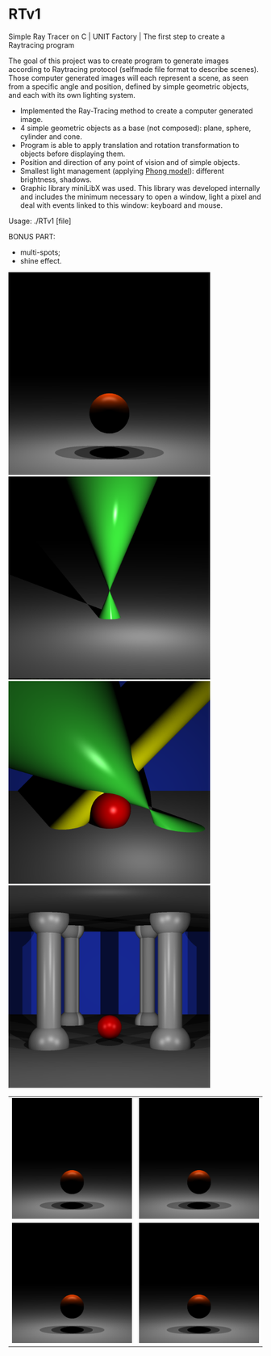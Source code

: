 # RTv1
Simple Ray Tracer on C | UNIT Factory | The first step to create a Raytracing program

The goal of this project was to create program to generate images according to Raytracing protocol (selfmade file format to describe scenes). Those computer generated images will each represent a scene, as seen from a specific angle and position, defined by simple geometric objects, and each with its own lighting system.

- Implemented the Ray-Tracing method to create a computer generated image.
- 4 simple geometric objects as a base (not composed): plane, sphere, cylinder and cone.
- Program is able to apply translation and rotation transformation to objects before displaying them.
- Position and direction of any point of vision and of simple objects.
- Smallest light management (applying [Phong model](https://en.wikipedia.org/wiki/Phong_reflection_model)): different brightness, shadows.
- Graphic library miniLibX was used. This library was developed internally and includes the minimum necessary to open a window, light a pixel and deal with events linked to this window: keyboard and mouse.

Usage: ./RTv1 [file]

BONUS PART:

- multi-spots;
- shine effect.

<img src="https://github.com/nkuchyna/RTv1/blob/master/screenshots/sphere.png" data-canonical-src="sphere" width="400"/>
<img src="https://github.com/nkuchyna/RTv1/blob/master/screenshots/cone.png" data-canonical-src="cone" width="400"/>
<img src="https://github.com/nkuchyna/RTv1/blob/master/screenshots/all_objects.png" data-canonical-src="all_objects" width="400"/>
<img src="https://github.com/nkuchyna/RTv1/blob/master/screenshots/hall.png" data-canonical-src="hall" width="400"/>

<table style="width:100%">
  <tr>
    <td><img src="https://github.com/nkuchyna/RTv1/blob/master/screenshots/sphere.png" data-canonical-src="sphere" width="400"/></td>
    <td><img src="https://github.com/nkuchyna/RTv1/blob/master/screenshots/sphere.png" data-canonical-src="sphere" width="400"/></td> 
  </tr>
  <tr>
    <td><img src="https://github.com/nkuchyna/RTv1/blob/master/screenshots/sphere.png" data-canonical-src="sphere" width="400"/></td>
    <td><img src="https://github.com/nkuchyna/RTv1/blob/master/screenshots/sphere.png" data-canonical-src="sphere" width="400"/></td> 
  </tr>
  
</table>
